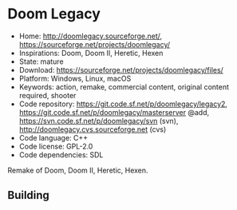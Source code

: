 # Doom Legacy

- Home: http://doomlegacy.sourceforge.net/, https://sourceforge.net/projects/doomlegacy/
- Inspirations: Doom, Doom II, Heretic, Hexen
- State: mature
- Download: https://sourceforge.net/projects/doomlegacy/files/
- Platform: Windows, Linux, macOS
- Keywords: action, remake, commercial content, original content required, shooter
- Code repository: https://git.code.sf.net/p/doomlegacy/legacy2, https://git.code.sf.net/p/doomlegacy/masterserver @add, https://svn.code.sf.net/p/doomlegacy/svn (svn), http://doomlegacy.cvs.sourceforge.net (cvs)
- Code language: C++
- Code license: GPL-2.0
- Code dependencies: SDL

Remake of Doom, Doom II, Heretic, Hexen.

## Building
